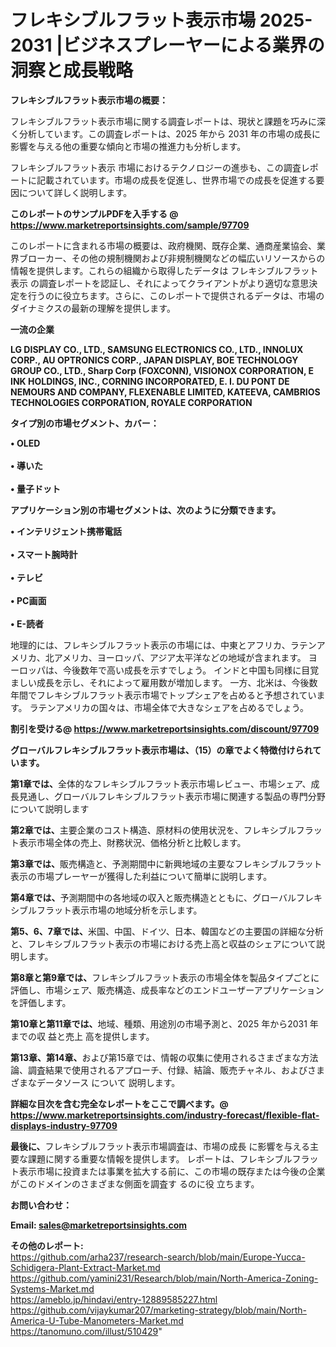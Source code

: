 # フレキシブルフラット表示市場 2025-2031 |ビジネスプレーヤーによる業界の洞察と成長戦略

<strong><b>フレキシブルフラット表示市場の概要：</b></strong>

フレキシブルフラット表示市場に関する調査レポートは、現状と課題を巧みに深く分析しています。この調査レポートは、2025 年から 2031 年の市場の成長に影響を与える他の重要な傾向と市場の推進力も分析します。

フレキシブルフラット表示 市場におけるテクノロジーの進歩も、この調査レポートに記載されています。市場の成長を促進し、世界市場での成長を促進する要因について詳しく説明します。

<strong>このレポートのサンプルPDFを入手する @ <a href=https://www.marketreportsinsights.com/sample/97709>https://www.marketreportsinsights.com/sample/97709</a></strong>

このレポートに含まれる市場の概要は、政府機関、既存企業、通商産業協会、業界ブローカー、その他の規制機関および非規制機関などの幅広いリソースからの情報を提供します。これらの組織から取得したデータは フレキシブルフラット表示 の調査レポートを認証し、それによってクライアントがより適切な意思決定を行うのに役立ちます。さらに、このレポートで提供されるデータは、市場のダイナミクスの最新の理解を提供します。

<strong>一流の企業</strong>

<strong><b>LG DISPLAY CO., LTD., SAMSUNG ELECTRONICS CO., LTD., INNOLUX CORP., AU OPTRONICS CORP., JAPAN DISPLAY, BOE TECHNOLOGY GROUP CO., LTD., Sharp Corp (FOXCONN), VISIONOX CORPORATION, E INK HOLDINGS, INC., CORNING INCORPORATED, E. I. DU PONT DE NEMOURS AND COMPANY, FLEXENABLE LIMITED, KATEEVA, CAMBRIOS TECHNOLOGIES CORPORATION, ROYALE CORPORATION</b></strong>

<strong><b>タイプ別の市場セグメント、カバー：</b></strong>

<strong>• OLED<br><br>• 導いた<br><br>• 量子ドット</strong>

<strong><b>アプリケーション別の市場セグメントは、次のように分類できます。</b></strong>

<strong>• インテリジェント携帯電話<br><br>• スマート腕時計<br><br>• テレビ<br><br>• PC画面<br><br>• E-読者</strong>

 地理的には、フレキシブルフラット表示の市場には、中東とアフリカ、ラテンアメリカ、北アメリカ、ヨーロッパ、アジア太平洋などの地域が含まれます。 ヨーロッパは、今後数年で高い成長を示すでしょう。 インドと中国も同様に目覚ましい成長を示し、それによって雇用数が増加します。 一方、北米は、今後数年間でフレキシブルフラット表示市場でトップシェアを占めると予想されています。 ラテンアメリカの国々は、市場全体で大きなシェアを占めるでしょう。

<strong>割引を受ける@ <a href=https://www.marketreportsinsights.com/discount/97709>https://www.marketreportsinsights.com/discount/97709</a></strong>

<strong><b>グローバルフレキシブルフラット表示市場は、（15）の章でよく特徴付けられています。</b></strong>

<strong><b>第</b></strong><strong><b>1章では、</b></strong>全体的なフレキシブルフラット表示市場レビュー、市場シェア、成長見通し、グローバルフレキシブルフラット表示市場に関連する製品の専門分野について説明します

<strong><b>第2章では、</b></strong>主要企業のコスト構造、原材料の使用状況を、フレキシブルフラット表示市場全体の売上、財務状況、価格分析と比較します。

<strong><b>第3章では、</b></strong>販売構造と、予測期間中に新興地域の主要なフレキシブルフラット表示の市場プレーヤーが獲得した利益について簡単に説明します。

<strong><b>第4章では、</b></strong>予測期間中の各地域の収入と販売構造とともに、グローバルフレキシブルフラット表示市場の地域分析を示します。

<strong><b>第5、6、7章では、</b></strong>米国、中国、ドイツ、日本、韓国などの主要国の詳細な分析と、フレキシブルフラット表示の市場における売上高と収益のシェアについて説明します。

<strong><b>第8章と第9章では、</b></strong>フレキシブルフラット表示の市場全体を製品タイプごとに評価し、市場シェア、販売構造、成長率などのエンドユーザーアプリケーションを評価します。

<strong><b>第10章と第11章では、</b></strong>地域、種類、用途別の市場予測と、2025 年から2031 年までの収 益と売上 高を提供します。

<strong><b>第13章、第14章、</b></strong>および第15章では、情報の収集に使用されるさまざまな方法論、調査結果で使用されるアプローチ、付録、結論、販売チャネル、およびさまざまなデータソース について 説明します。

<strong>詳細な目次を含む完全なレポートをここで調べます。@ <a href=https://www.marketreportsinsights.com/industry-forecast/flexible-flat-displays-industry-97709>https://www.marketreportsinsights.com/industry-forecast/flexible-flat-displays-industry-97709</a></strong>

<strong><b>最後に、</b></strong>フレキシブルフラット表示市場調査は、市場の成長 に影響を</a>与える主要な課題に関する重要な情報を提供します。 レポートは、フレキシブルフラット表示市場に投資または事業を拡大する前に、この市場の既存または今後の企業がこのドメインのさまざまな側面を調査す るのに役 立ちます。

<strong><b>お問い合わせ：</b></strong>

<strong>Email: </strong><a href=mailto:sales@marketreportsinsights.com><strong>sales@marketreportsinsights.com</strong></a>

<strong>その他のレポート:</strong>
<br>
<a href=https://github.com/arha237/research-search/blob/main/Europe-Yucca-Schidigera-Plant-Extract-Market.md>https://github.com/arha237/research-search/blob/main/Europe-Yucca-Schidigera-Plant-Extract-Market.md</a>
<br>
<a href=https://github.com/yamini231/Research/blob/main/North-America-Zoning-Systems-Market.md>https://github.com/yamini231/Research/blob/main/North-America-Zoning-Systems-Market.md</a>
<br>
<a href=https://ameblo.jp/hindavi/entry-12889585227.html>https://ameblo.jp/hindavi/entry-12889585227.html</a>
<br>
<a href=https://github.com/vijaykumar207/marketing-strategy/blob/main/North-America-U-Tube-Manometers-Market.md>https://github.com/vijaykumar207/marketing-strategy/blob/main/North-America-U-Tube-Manometers-Market.md</a>
<br>
<a href=https://tanomuno.com/illust/510429>https://tanomuno.com/illust/510429</a>"
